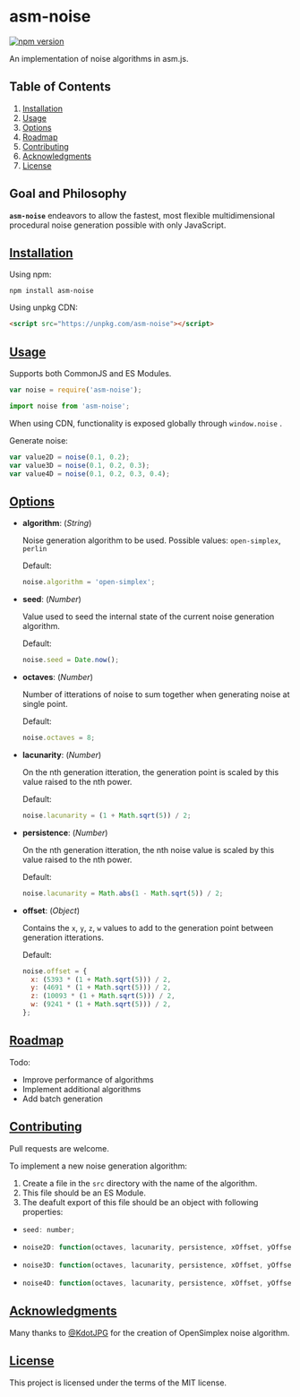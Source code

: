 # asm-noise

[![npm version](https://badge.fury.io/js/asm-noise.svg)](https://badge.fury.io/js/asm-noise)

An implementation of noise algorithms in asm.js.

## Table of Contents

1. [Installation](#installation)
1. [Usage](#usage)
1. [Options](#options)
1. [Roadmap](#roadmap)
1. [Contributing](#contributing)
1. [Acknowledgments](#acknowledgments)
1. [License](#license)

## Goal and Philosophy

**`asm-noise`** endeavors to allow the fastest, most flexible multidimensional procedural noise generation possible with only JavaScript.

## [Installation](#installation)

Using npm:

```shell
npm install asm-noise
```

Using unpkg CDN:

```html
<script src="https://unpkg.com/asm-noise"></script>
```

## [Usage](#usage)

Supports both CommonJS and ES Modules.

```javascript
var noise = require('asm-noise');
```

```javascript
import noise from 'asm-noise';
```

When using CDN, functionality is exposed globally through `window.noise` .

Generate noise:

```javascript
var value2D = noise(0.1, 0.2);
var value3D = noise(0.1, 0.2, 0.3);
var value4D = noise(0.1, 0.2, 0.3, 0.4);
```

## [Options](#options)

- **algorithm**: (_String_)

  Noise generation algorithm to be used.
  Possible values: `open-simplex`, `perlin`

  Default:

  ```javascript
  noise.algorithm = 'open-simplex';
  ```

- **seed**: (_Number_)

  Value used to seed the internal state of the current noise generation algorithm.

  Default:

  ```javascript
  noise.seed = Date.now();
  ```

- **octaves**: (_Number_)

  Number of itterations of noise to sum together when generating noise at single point.

  Default:

  ```javascript
  noise.octaves = 8;
  ```

- **lacunarity**: (_Number_)

  On the nth generation itteration, the generation point is scaled by this value raised to the nth power.

  Default:

  ```javascript
  noise.lacunarity = (1 + Math.sqrt(5)) / 2;
  ```

- **persistence**: (_Number_)

  On the nth generation itteration, the nth noise value is scaled by this value raised to the nth power.

  Default:

  ```javascript
  noise.lacunarity = Math.abs(1 - Math.sqrt(5)) / 2;
  ```

- **offset**: (_Object_)

  Contains the `x`, `y`, `z`, `w` values to add to the generation point between generation itterations.

  Default:

  ```javascript
  noise.offset = {
    x: (5393 * (1 + Math.sqrt(5))) / 2,
    y: (4691 * (1 + Math.sqrt(5))) / 2,
    z: (10093 * (1 + Math.sqrt(5))) / 2,
    w: (9241 * (1 + Math.sqrt(5))) / 2,
  };
  ```

## [Roadmap](#roadmap)

Todo:

- Improve performance of algorithms
- Implement additional algorithms
- Add batch generation

## [Contributing](#contributing)

Pull requests are welcome.

To implement a new noise generation algorithm:

1. Create a file in the `src` directory with the name of the algorithm.
1. This file should be an ES Module.
1. The deafult export of this file should be an object with following properties:

- ```javascript
  seed: number;
  ```
- ```javascript
  noise2D: function(octaves, lacunarity, persistence, xOffset, yOffset, x, y) => number
  ```
- ```javascript
  noise3D: function(octaves, lacunarity, persistence, xOffset, yOffset, zOffset, x, y, z) => number
  ```
- ```javascript
  noise4D: function(octaves, lacunarity, persistence, xOffset, yOffset, zOffset, wOffset, x, y, z, w) => number
  ```

## [Acknowledgments](#acknowledgments)

Many thanks to [@KdotJPG](https://github.com/KdotJPG) for the creation of OpenSimplex noise algorithm.

## [License](#license)

This project is licensed under the terms of the MIT license.
